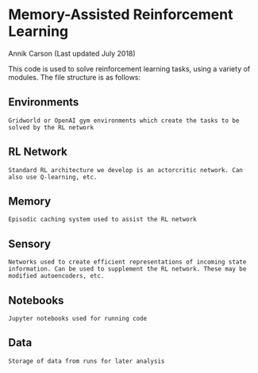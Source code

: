 # Memory-Assisted Reinforcement Learning 
Annik Carson (Last updated July 2018)

This code is used to solve reinforcement learning tasks, using a variety of modules. The file structure is as follows: 

## Environments 
	Gridworld or OpenAI gym environments which create the tasks to be solved by the RL network

## RL Network
	Standard RL architecture we develop is an actorcritic network. Can also use Q-learning, etc. 

## Memory
	Episodic caching system used to assist the RL network

## Sensory
	Networks used to create efficient representations of incoming state information. Can be used to supplement the RL network. These may be modified autoencoders, etc.

## Notebooks
	Jupyter notebooks used for running code

## Data
	Storage of data from runs for later analysis



